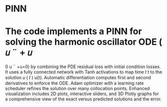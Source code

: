 # PINN

The code implements a PINN for solving the harmonic oscillator ODE (
𝑢
¨
+
𝑢
=
0
u
¨
 +u=0) by combining the PDE residual loss with initial condition losses. It uses a fully connected network with Tanh activations to map time 
𝑡
t to the solution 
𝑢
(
𝑡
)
u(t). Automatic differentiation computes first and second derivatives to enforce the ODE. Adam optimizer with a learning rate scheduler refines the solution over many collocation points. Enhanced visualization includes 2D plots, interactive sliders, and 3D Plotly graphs for a comprehensive view of the exact versus predicted solutions and the error.
